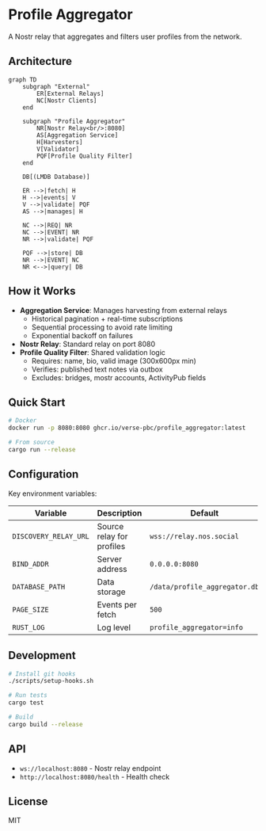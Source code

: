 # Profile Aggregator

A Nostr relay that aggregates and filters user profiles from the network.

## Architecture

```mermaid
graph TD
    subgraph "External"
        ER[External Relays]
        NC[Nostr Clients]
    end
    
    subgraph "Profile Aggregator"
        NR[Nostr Relay<br/>:8080]
        AS[Aggregation Service]
        H[Harvesters]
        V[Validator]
        PQF[Profile Quality Filter]
    end
    
    DB[(LMDB Database)]
    
    ER -->|fetch| H
    H -->|events| V
    V -->|validate| PQF
    AS -->|manages| H
    
    NC -->|REQ| NR
    NC -->|EVENT| NR
    NR -->|validate| PQF
    
    PQF -->|store| DB
    NR -->|EVENT| NC
    NR <-->|query| DB
```

## How it Works

- **Aggregation Service**: Manages harvesting from external relays
  - Historical pagination + real-time subscriptions
  - Sequential processing to avoid rate limiting
  - Exponential backoff on failures
- **Nostr Relay**: Standard relay on port 8080
- **Profile Quality Filter**: Shared validation logic
  - Requires: name, bio, valid image (300x600px min)
  - Verifies: published text notes via outbox
  - Excludes: bridges, mostr accounts, ActivityPub fields

## Quick Start

```bash
# Docker
docker run -p 8080:8080 ghcr.io/verse-pbc/profile_aggregator:latest

# From source
cargo run --release
```

## Configuration

Key environment variables:

| Variable | Description | Default |
|----------|-------------|---------|
| `DISCOVERY_RELAY_URL` | Source relay for profiles | `wss://relay.nos.social` |
| `BIND_ADDR` | Server address | `0.0.0.0:8080` |
| `DATABASE_PATH` | Data storage | `/data/profile_aggregator.db` |
| `PAGE_SIZE` | Events per fetch | `500` |
| `RUST_LOG` | Log level | `profile_aggregator=info` |

## Development

```bash
# Install git hooks
./scripts/setup-hooks.sh

# Run tests
cargo test

# Build
cargo build --release
```

## API

- `ws://localhost:8080` - Nostr relay endpoint
- `http://localhost:8080/health` - Health check

## License

MIT